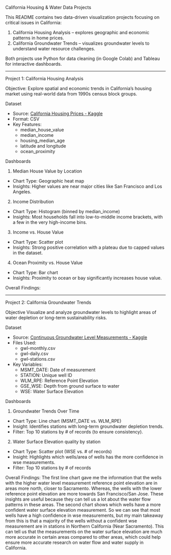 California Housing & Water Data Projects

This README contains two data-driven visualization projects focusing on critical issues in California:
1. California Housing Analysis – explores geographic and economic patterns in home prices.
2. California Groundwater Trends – visualizes groundwater levels to understand water resource challenges.

Both projects use Python for data cleaning (in Google Colab) and Tableau for interactive dashboards. 

---

Project 1: California Housing Analysis

Objective:
Explore spatial and economic trends in California’s housing market using real-world data from 1990s census block groups.

Dataset
- Source: [California Housing Prices - Kaggle](https://www.kaggle.com/datasets/camnugent/california-housing-prices)
- Format: CSV
- Key Features:
  - median_house_value
  - median_income
  - housing_median_age
  - latitude and longitude
  - ocean_proximity

Dashboards

1. Median House Value by Location
- Chart Type: Geographic heat map
- Insights: Higher values are near major cities like San Francisco and Los Angeles.

2. Income Distribution
- Chart Type: Histogram (binned by median_income)
- Insights: Most households fall into low-to-middle income brackets, with a few in the very high-income bins.

3. Income vs. House Value
- Chart Type: Scatter plot
- Insights: Strong positive correlation with a plateau due to capped values in the dataset.

4. Ocean Proximity vs. House Value
- Chart Type: Bar chart
- Insights: Proximity to ocean or bay significantly increases house value.

Overall Findings: 

---

Project 2: California Groundwater Trends

Objective
Visualize and analyze groundwater levels to highlight areas of water depletion or long-term sustainability risks.

Dataset
- Source: [Continuous Groundwater Level Measurements - Kaggle](https://www.kaggle.com/datasets/alifarahmandfar/continuous-groundwater-level-measurements-2023)
- Files Used:
  - gwl-monthly.csv
  - gwl-daily.csv
  - gwl-stations.csv
- Key Variables:
  - MSMT_DATE: Date of measurement
  - STATION: Unique well ID
  - WLM_RPE: Reference Point Elevation
  - GSE_WSE: Depth from ground surface to water
  - WSE: Water Surface Elevation

Dashboards

1. Groundwater Trends Over Time
- Chart Type: Line chart (MSMT_DATE vs. WLM_RPE)
- Insight: Identifies stations with long-term groundwater depletion trends.
- Filter: Top 10 stations by # of records (to ensure consistency).

2. Water Surface Elevation quality by station
- Chart Type: Scatter plot (WSE vs. # of records)
- Insight: Highlights which wells/area of wells has the more confidence in wse measurements.
- Filter: Top 10 stations by # of records


Overall  Findings: The first line chart gave me the information that the wells with the higher water level measurement reference point elevation are in areas more north, closer to Sacramento. Whereas, the wells with the lower reference point elevation are more towards San Francisco/San Jose. These insights are useful because they can tell us a lot about the water flow patterns in these areas. The second chart shows which wells have a more confident water surface elevation measurement. So we can see that most wells have a high confidence in wse measurements, but my main takeaway from this is that a majority of the wells without a confident wse measurement are in stations in Northern California (Near Sacramento). This can tell us that the measurements on the water surface elevation are much more accurate in certain areas compared to other areas, which could help ensure more accurate research on water flow and water supply in California.
